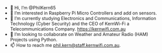 - 👋 Hi, I’m @PhilKern65
- 👀 I’m interested in Raspberry Pi Micro Controllers and add on sensors.
- 🌱 I’m currently studying Electronics and Communications, Information Technology (Cyber Security) and the CEO of KernWi-Fi a Telecommunications Company. https://kernwifi.com.au
- 💞️ I’m looking to collaborate on Weather and Amateur Radio (HAM) Projects using Python.
- 📫 How to reach me phil.kern@staff.kernwifi.com.au.

<!---
PhilKern65/PhilKern65 is a ✨ special ✨ repository because its `README.md` (this file) appears on your GitHub profile.
You can click the Preview link to take a look at your changes.
--->
